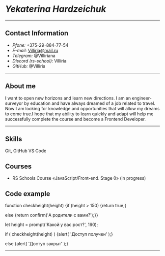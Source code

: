 # ***Yekaterina Hardzeichuk***
****
## Contact Information
+ *Pfone:* +375-29-884-77-54
+ *E-mail:* Villiria@mail.ru
+ *Telegram:* @Villiriana
+ *Discord (rs-school):* Villiria
+ *GitHub:* @Villiria
****
## About me
I want to open new horizons and learn new directions. I am an engineer-surveyor by education and have always dreamed of a job related to travel. Now I am looking for knowledge and opportunities that will allow my dreams to come true.I hope that my ability to learn quickly and adapt will help me successfully complete the course and become a Frontend Developer.
****
## Skills
Git, GitHub
VS Code
## Courses
+ RS Schools Course «JavaScript/Front-end. Stage 0» (in progress)
## Code example
function checkheight(height) 
{if (height > 150) {return true;} 

else {return confirm('А родители с вами?');}}

let height = prompt('Какой у вас рост?', 160);

if ( checkheight(height) ) {alert( 'Доступ получен' );} 

else {alert( 'Доступ закрыт' );}
****
